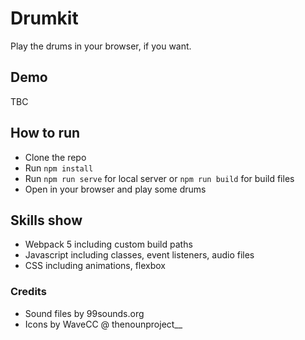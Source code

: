 # Drumkit
Play the drums in your browser, if you want.

## Demo
TBC

## How to run
* Clone the repo
* Run `npm install`
* Run `npm run serve` for local server or `npm run build` for build files
* Open in your browser and play some drums

## Skills show
* Webpack 5 including custom build paths
* Javascript including classes, event listeners, audio files
* CSS including animations, flexbox

### Credits
* Sound files by 99sounds.org
* Icons by WaveCC @ thenounproject__